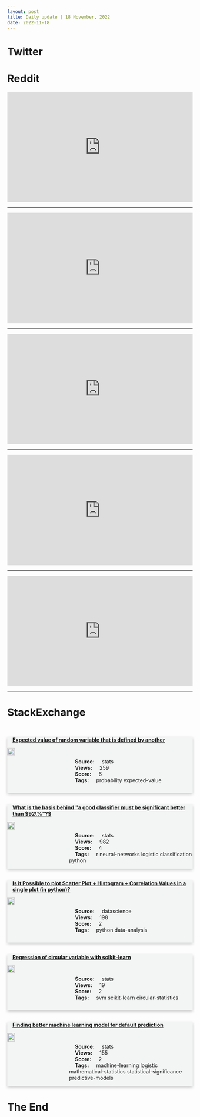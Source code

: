 ```yaml
---
layout: post
title: Daily update | 18 November, 2022
date: 2022-11-18
---
```


<script async src="https://platform.twitter.com/widgets.js" charset="utf-8"></script>


<script src='https://storage.ko-fi.com/cdn/scripts/overlay-widget.js'></script>
<script>
  kofiWidgetOverlay.draw('themldojo', {
    'type': 'floating-chat',
    'floating-chat.donateButton.text': 'Support me',
    'floating-chat.donateButton.background-color': '#f45d22',
    'floating-chat.donateButton.text-color': '#fff'
  });
</script>

# Twitter 

<blockquote class="twitter-tweet"><a href="https://twitter.com/svpino/status/1593227475776983040"></a></blockquote>

<blockquote class="twitter-tweet"><a href="https://twitter.com/itsafiz/status/1593228005538922496"></a></blockquote>

<blockquote class="twitter-tweet"><a href="https://twitter.com/PeiyuanLi8/status/1593046050348347392"></a></blockquote>

<blockquote class="twitter-tweet"><a href="https://twitter.com/ayemojubar/status/1593295170941947906"></a></blockquote>

<blockquote class="twitter-tweet"><a href="https://twitter.com/chainlink/status/1593305934918742016"></a></blockquote>

<blockquote class="twitter-tweet"><a href="https://twitter.com/karpathy/status/1593091486148489216"></a></blockquote>

<blockquote class="twitter-tweet"><a href="https://twitter.com/karpathy/status/1593081701454204930"></a></blockquote>

<blockquote class="twitter-tweet"><a href="https://twitter.com/DeepMind/status/1593213217081528322"></a></blockquote>

<blockquote class="twitter-tweet"><a href="https://twitter.com/ylecun/status/1593293058174500865"></a></blockquote>

<blockquote class="twitter-tweet"><a href="https://twitter.com/paperswithcode/status/1593259033787600896"></a></blockquote>

# Reddit 

<iframe id="reddit-embed" src="https://www.redditmedia.com/r/MachineLearning/comments/yxzaz3/d_my_phd_advisor_machine_learning_researchers_are?ref_source=embed&amp;ref=share&amp;embed=true" sandbox="allow-scripts allow-same-origin allow-popups" style="border: none;" height="300" width="100%" scrolling="yes"></iframe>
<hr style="width:100%;text-align:left;margin-left:0">
<iframe id="reddit-embed" src="https://www.redditmedia.com/r/datascience/comments/yxefd4/jobs_that_dont_require_high_pressure_public?ref_source=embed&amp;ref=share&amp;embed=true" sandbox="allow-scripts allow-same-origin allow-popups" style="border: none;" height="300" width="100%" scrolling="yes"></iframe>
<hr style="width:100%;text-align:left;margin-left:0">
<iframe id="reddit-embed" src="https://www.redditmedia.com/r/MachineLearning/comments/yxf875/r_the_near_future_of_ai_is_actiondriven?ref_source=embed&amp;ref=share&amp;embed=true" sandbox="allow-scripts allow-same-origin allow-popups" style="border: none;" height="300" width="100%" scrolling="yes"></iframe>
<hr style="width:100%;text-align:left;margin-left:0">
<iframe id="reddit-embed" src="https://www.redditmedia.com/r/MachineLearning/comments/yxt8sa/r_rwkv4_7b_release_an_attentionfree_rnn_language?ref_source=embed&amp;ref=share&amp;embed=true" sandbox="allow-scripts allow-same-origin allow-popups" style="border: none;" height="300" width="100%" scrolling="yes"></iframe>
<hr style="width:100%;text-align:left;margin-left:0">
<iframe id="reddit-embed" src="https://www.redditmedia.com/r/statistics/comments/yxje64/c_are_ml_interviews_generally_this_insane?ref_source=embed&amp;ref=share&amp;embed=true" sandbox="allow-scripts allow-same-origin allow-popups" style="border: none;" height="300" width="100%" scrolling="yes"></iframe>
<hr style="width:100%;text-align:left;margin-left:0">

<style>
.card {
box-shadow: 0 4px 8px 0 rgba(0,0,0,0.2);
transition: 0.3s;
width: 100%;
background-color: #F3F4F4;
}
p{
    margin-left:  3em;
    padding-top: 1em;
}
.part2{
    display: grid;
    grid-template-columns: 1fr 3fr;
}
h4{
    margin: 1em;
}

.card:hover {
box-shadow: 0 8px 16px 0 rgba(0,0,0,0.2);
}
b {
padding: 2px 16px;
}
</style>
  
# StackExchange 


  <br>
  <div class="card">
  <h4><a href='https://stats.stackexchange.com/questions/595981/expected-value-of-random-variable-that-is-defined-by-another'>Expected value of random variable that is defined by another</a></h4> 
  <div class="part2">
      <img src="https://cdn.sstatic.net/Sites/stats/Img/apple-touch-icon@2.png?v=344f57aa10cc" alt="Img missing!" style="width:40%">
      <p><b>Source:</b> stats<br><b>Views:</b> 259<br><b>Score:</b> 6<br><b>Tags:</b> <span class="badge badge-dark">probability</span> <span class="badge badge-dark">expected-value</span></p> 
  </div>
  </div>
      
  <br>
  <div class="card">
  <h4><a href='https://stats.stackexchange.com/questions/595957/what-is-the-basis-behind-a-good-classifier-must-be-significant-better-than-92'>What is the basis behind &quot;a good classifier must be significant better than $92\%&quot;?$</a></h4> 
  <div class="part2">
      <img src="https://cdn.sstatic.net/Sites/stats/Img/apple-touch-icon@2.png?v=344f57aa10cc" alt="Img missing!" style="width:40%">
      <p><b>Source:</b> stats<br><b>Views:</b> 982<br><b>Score:</b> 4<br><b>Tags:</b> <span class="badge badge-dark">r</span> <span class="badge badge-dark">neural-networks</span> <span class="badge badge-dark">logistic</span> <span class="badge badge-dark">classification</span> <span class="badge badge-dark">python</span></p> 
  </div>
  </div>
      
  <br>
  <div class="card">
  <h4><a href='https://datascience.stackexchange.com/questions/116243/is-it-possible-to-plot-scatter-plot-histogram-correlation-values-in-a-single'>Is it Possible to plot Scatter Plot + Histogram + Correlation Values in a single plot (in python)?</a></h4> 
  <div class="part2">
      <img src="https://cdn.sstatic.net/Sites/datascience/Img/apple-touch-icon@2.png?v=1c36463984b3" alt="Img missing!" style="width:40%">
      <p><b>Source:</b> datascience<br><b>Views:</b> 198<br><b>Score:</b> 2<br><b>Tags:</b> <span class="badge badge-dark">python</span> <span class="badge badge-dark">data-analysis</span></p> 
  </div>
  </div>
      
  <br>
  <div class="card">
  <h4><a href='https://stats.stackexchange.com/questions/596028/regression-of-circular-variable-with-scikit-learn'>Regression of circular variable with scikit-learn</a></h4> 
  <div class="part2">
      <img src="https://cdn.sstatic.net/Sites/stats/Img/apple-touch-icon@2.png?v=344f57aa10cc" alt="Img missing!" style="width:40%">
      <p><b>Source:</b> stats<br><b>Views:</b> 19<br><b>Score:</b> 2<br><b>Tags:</b> <span class="badge badge-dark">svm</span> <span class="badge badge-dark">scikit-learn</span> <span class="badge badge-dark">circular-statistics</span></p> 
  </div>
  </div>
      
  <br>
  <div class="card">
  <h4><a href='https://stats.stackexchange.com/questions/596004/finding-better-machine-learning-model-for-default-prediction'>Finding better machine learning model for default prediction</a></h4> 
  <div class="part2">
      <img src="https://cdn.sstatic.net/Sites/stats/Img/apple-touch-icon@2.png?v=344f57aa10cc" alt="Img missing!" style="width:40%">
      <p><b>Source:</b> stats<br><b>Views:</b> 155<br><b>Score:</b> 2<br><b>Tags:</b> <span class="badge badge-dark">machine-learning</span> <span class="badge badge-dark">logistic</span> <span class="badge badge-dark">mathematical-statistics</span> <span class="badge badge-dark">statistical-significance</span> <span class="badge badge-dark">predictive-models</span></p> 
  </div>
  </div>
      
# The End
